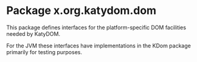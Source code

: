 # Package x.org.katydom.dom

This package defines interfaces for the platform-specific DOM facilities needed by KatyDOM.

For the JVM these interfaces have implementations in the KDom package primarily for testing purposes.


